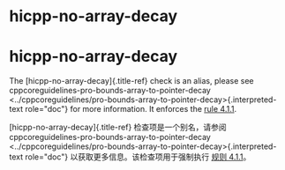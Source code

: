 # hicpp-no-array-decay

# hicpp-no-array-decay

The [hicpp-no-array-decay]{.title-ref} check is an alias, please see  
cppcoreguidelines-pro-bounds-array-to-pointer-decay <../cppcoreguidelines/pro-bounds-array-to-pointer-decay>{.interpreted-text role="doc"} for more information. It enforces the [rule 4.1.1](https://www.perforce.com/resources/qac/high-integrity-cpp-coding-standard/standard-conversions).

[hicpp-no-array-decay]{.title-ref} 检查项是一个别名，请参阅  
cppcoreguidelines-pro-bounds-array-to-pointer-decay <../cppcoreguidelines/pro-bounds-array-to-pointer-decay>{.interpreted-text role="doc"} 以获取更多信息。该检查项用于强制执行 [规则 4.1.1](https://www.perforce.com/resources/qac/high-integrity-cpp-coding-standard/standard-conversions)。
